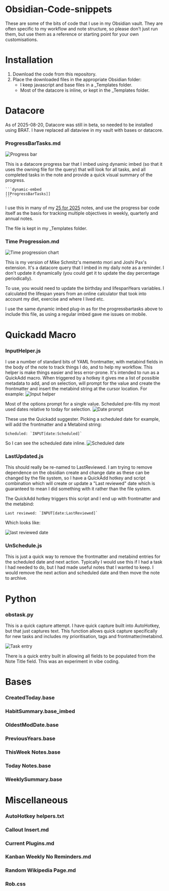 # Obsidian-Code-snippets
These are some of the bits of code that I use in my Obsidian vault. They are often specific to my workflow and note structure, so please don't just run them, but use them as a reference or starting point for your own customisations. 

# Installation
1. Download the code from this repository.
2. Place the downloaded files in the appropriate Obsidian folder:
    - I keep javascript and base files in a _Templates folder.
    - Most of the datacore is inline, or kept in the _Templates folder.

# Datacore
As of 2025-08-20, Datacore was still in beta, so needed to be installed using BRAT. I have replaced all dataview in my vault with bases or datacore.
### ProgressBarTasks.md
![Progress bar](images/progressbar.png)

This is a datacore progress bar that I imbed using dynamic imbed (so that it uses the owning file for the query) that will look for all tasks, and all completed tasks in the note and provide a quick visual summary of the progress. 
````
```dynamic-embed
[[ProgressBarTasks]]
```
````
I use this in many of my [25 for 2025](https://robcoles.net/posts/25-for-2025/) notes, and use the progress bar code itself as the basis for tracking multiple objectives in weekly, quarterly and annual notes.

The file is kept in my _Templates folder.

### Time Progression.md
![Time progression chart](images/timespan.png)

This is my version of Mike Schmitz's memento mori and Joshi Pax's extension. It's a datacore query that I imbed in my daily note as a reminder. I don't update it dynamically (you could get it to update the day percentage periodically).

To use, you would need to update the birthday and lifespanYears variables. I calculated the lifespan years from an online calculator that took into account my diet, exercise and where I lived etc.

I use the same dynamic imbed plug-in as for the progressbartasks above to include this file, as using a regular imbed gave me issues on mobile.

# Quickadd Macro
### InputHelper.js
I use a number of standard bits of YAML frontmatter, with metabind fields in the body of the note to track things I do, and to help my workflow. This helper is make things easier and less error-prone. It's intended to run as a QuickAdd macro. When triggered by a hotkey it gives me a list of possible metadata to add, and on selection, will prompt for the value and create the frontmatter and insert the metabind string at the cursor location. For example:
![Input helper](images/inputhelper1.png)

Most of the options prompt for a single value. Scheduled pre-fills my most used dates relative to today for selection.
![Date prompt](images/inputhelper2.png)

These use the Quickadd suggester. Picking a scheduled date for example, will add the frontmatter and a Metabind string:
```
Scheduled: `INPUT[date:Scheduled]`
```

So I can see the scheduled date inline.
![Scheduled date](images/scheduled.png)

### LastUpdated.js
This should really be re-named to LastReviewed. I am trying to remove dependence on the obsidian create and change date as these can be changed by the file system, so I have a QuickAdd hotkey and script combination which will create or update a "Last reviewed" date which is guaranteed to mean I did something with it rather than the file system. 

The QuickAdd hotkey triggers this script and I end up with frontmatter and the metabind:

```
Last reviewed: `INPUT[date:LastReviewed]`
```

Which looks like:

![last reviewed date](images/lastreview1.png)

### UnSchedule.js
This is just a quick way to remove the frontmatter and metabind entries for the scheduled date and next action. Typically I would use this if I had a task I had needed to do, but I had made useful notes that I wanted to keep. I would remove the next action and scheduled date and then move the note to archive.

# Python
### obstask.py
This is a quick capture attempt. I have quick capture built into AutoHotkey, but that just captures text. This function allows quick capture specifically for new tasks and includes my prioritisation, tags and frontmatter/metabind.

![Task entry](images/obstask.png)

There is a quick entry built in allowing all fields to be populated from the Note Title field. This was an experiment in vibe coding.

# Bases
### CreatedToday.base
### HabitSummary.base_imbed
### OldestModDate.base
### PreviousYears.base
### ThisWeek Notes.base
### Today Notes.base
### WeeklySummary.base

# Miscellaneous
### AutoHotkey helpers.txt
### Callout Insert.md
### Current Plugins.md
### Kanban Weekly No Reminders.md
### Random Wikipedia Page.md  
### Rob.css


